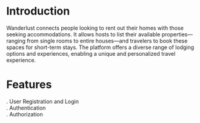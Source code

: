 # Introduction
Wanderlust connects people looking to rent out their homes with those seeking accommodations. It allows hosts to list their available properties—ranging from single rooms to entire houses—and travelers to book these spaces for short-term stays. The platform offers a diverse range of lodging options and experiences, enabling a unique and personalized travel experience.

# Features
. User Registration and Login  
. Authentication   
. Authorization

